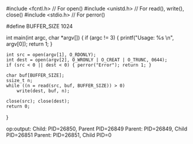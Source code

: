 #include <fcntl.h>  // For open()
#include <unistd.h> // For read(), write(), close()
#include <stdio.h>  // For perror()

#define BUFFER_SIZE 1024

int main(int argc, char *argv[]) {
    if (argc != 3) { printf("Usage: %s <source> <destination>\n", argv[0]); return 1; }
    
    int src = open(argv[1], O_RDONLY);
    int dest = open(argv[2], O_WRONLY | O_CREAT | O_TRUNC, 0644);
    if (src < 0 || dest < 0) { perror("Error"); return 1; }

    char buf[BUFFER_SIZE];
    ssize_t n;
    while ((n = read(src, buf, BUFFER_SIZE)) > 0)
        write(dest, buf, n);

    close(src); close(dest);
    return 0;
}


op:output:
Child: PID=26850, Parent PID=26849
Parent: PID=26849, Child PID=26851
Parent: PID=26851, Child PID=0
